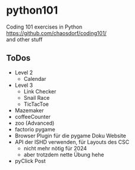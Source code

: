 # python101
Coding 101 exercises in Python  
https://github.com/chaosdorf/coding101/  
and other stuff

## ToDos
* Level 2 
  * Calendar
* Level 3
  * Link Checker
  * Snail Race
  * TicTacToe
* Mazemaker
* coffeeCounter
* zoo (Advanced)
* factorio pygame
* Browser Plugin für die pygame Doku Website
* API der ISHD verwenden, für Layouts des CSC 
  * nicht mehr nötig für 2024
  * aber trotzdem nette Übung hehe
* pyClick Post